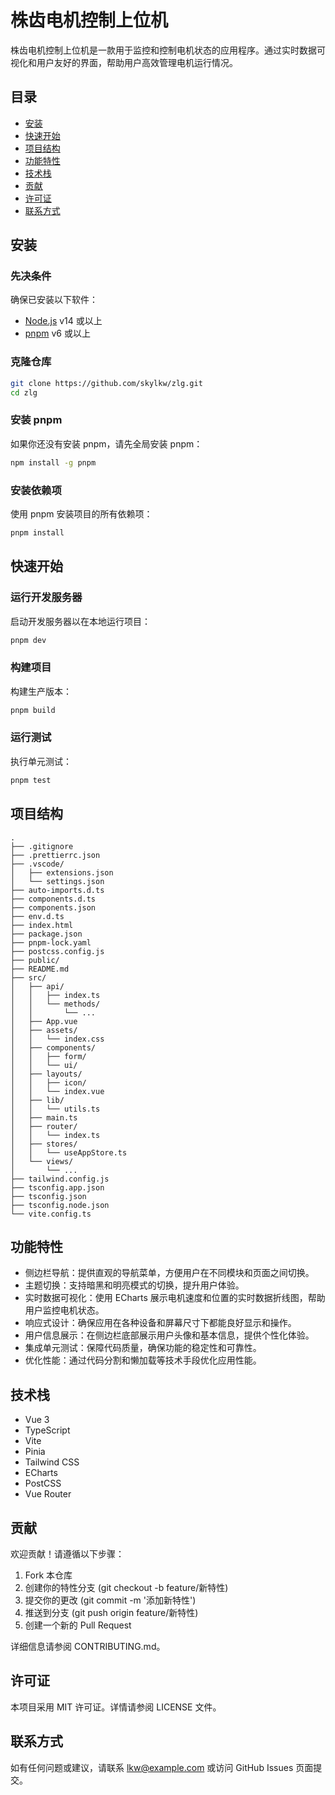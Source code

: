 # 株齿电机控制上位机

株齿电机控制上位机是一款用于监控和控制电机状态的应用程序。通过实时数据可视化和用户友好的界面，帮助用户高效管理电机运行情况。

## 目录

- [安装](#安装)
- [快速开始](#快速开始)
- [项目结构](#项目结构)
- [功能特性](#功能特性)
- [技术栈](#技术栈)
- [贡献](#贡献)
- [许可证](#许可证)
- [联系方式](#联系方式)

## 安装

### 先决条件

确保已安装以下软件：

- [Node.js](https://nodejs.org/) v14 或以上
- [pnpm](https://pnpm.io/) v6 或以上

### 克隆仓库

```sh
git clone https://github.com/skylkw/zlg.git
cd zlg
```

### 安装 pnpm
如果你还没有安装 pnpm，请先全局安装 pnpm：
```sh
npm install -g pnpm
```

### 安装依赖项
使用 pnpm 安装项目的所有依赖项：
```sh
pnpm install
```

## 快速开始

### 运行开发服务器
启动开发服务器以在本地运行项目：
```sh
pnpm dev
```

### 构建项目
构建生产版本：
```sh
pnpm build
```

### 运行测试
执行单元测试：
```sh
pnpm test
```

## 项目结构

```
.
├── .gitignore
├── .prettierrc.json
├── .vscode/
│   ├── extensions.json
│   └── settings.json
├── auto-imports.d.ts
├── components.d.ts
├── components.json
├── env.d.ts
├── index.html
├── package.json
├── pnpm-lock.yaml
├── postcss.config.js
├── public/
├── README.md
├── src/
│   ├── api/
│   │   ├── index.ts
│   │   └── methods/
│   │       └── ...
│   ├── App.vue
│   ├── assets/
│   │   └── index.css
│   ├── components/
│   │   ├── form/
│   │   └── ui/
│   ├── layouts/
│   │   ├── icon/
│   │   └── index.vue
│   ├── lib/
│   │   └── utils.ts
│   ├── main.ts
│   ├── router/
│   │   └── index.ts
│   ├── stores/
│   │   └── useAppStore.ts
│   └── views/
│       └── ...
├── tailwind.config.js
├── tsconfig.app.json
├── tsconfig.json
├── tsconfig.node.json
└── vite.config.ts
```

## 功能特性

- 侧边栏导航：提供直观的导航菜单，方便用户在不同模块和页面之间切换。
- 主题切换：支持暗黑和明亮模式的切换，提升用户体验。
- 实时数据可视化：使用 ECharts 展示电机速度和位置的实时数据折线图，帮助用户监控电机状态。
- 响应式设计：确保应用在各种设备和屏幕尺寸下都能良好显示和操作。
- 用户信息展示：在侧边栏底部展示用户头像和基本信息，提供个性化体验。
- 集成单元测试：保障代码质量，确保功能的稳定性和可靠性。
- 优化性能：通过代码分割和懒加载等技术手段优化应用性能。

## 技术栈

- Vue 3
- TypeScript
- Vite
- Pinia
- Tailwind CSS
- ECharts
- PostCSS
- Vue Router

## 贡献

欢迎贡献！请遵循以下步骤：

1. Fork 本仓库
2. 创建你的特性分支 (git checkout -b feature/新特性)
3. 提交你的更改 (git commit -m '添加新特性')
4. 推送到分支 (git push origin feature/新特性)
5. 创建一个新的 Pull Request

详细信息请参阅 CONTRIBUTING.md。

## 许可证

本项目采用 MIT 许可证。详情请参阅 LICENSE 文件。

## 联系方式

如有任何问题或建议，请联系 lkw@example.com 或访问 GitHub Issues 页面提交。
